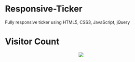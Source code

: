 # Responsive-Ticker
Fully responsive ticker using HTML5, CSS3, JavaScript, jQuery


# Visitor Count  
<p align="center">
  <img src="https://visitor-count-b8lb.vercel.app/api/Github_Username?hexColor=00ff00" />
</p>


